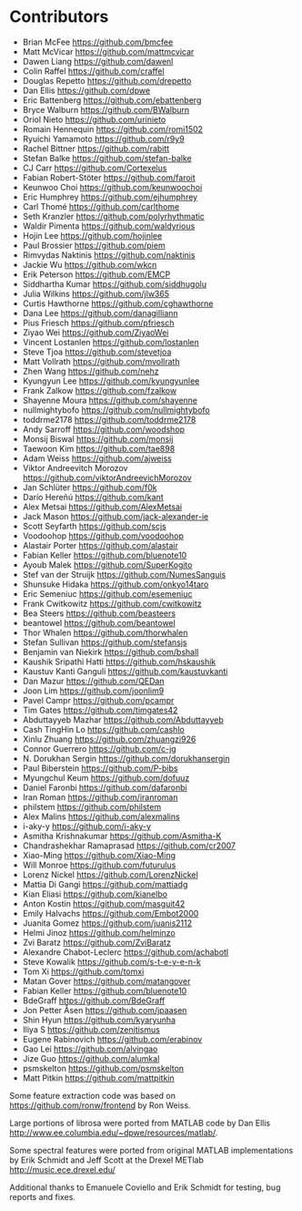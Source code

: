 Contributors
============

* Brian McFee <https://github.com/bmcfee>
* Matt McVicar <https://github.com/mattmcvicar>
* Dawen Liang <https://github.com/dawenl>
* Colin Raffel <https://github.com/craffel>
* Douglas Repetto <https://github.com/drepetto>
* Dan Ellis <https://github.com/dpwe>
* Eric Battenberg <https://github.com/ebattenberg>
* Bryce Walburn <https://github.com/BWalburn>
* Oriol Nieto <https://github.com/urinieto>
* Romain Hennequin <https://github.com/romi1502>
* Ryuichi Yamamoto <https://github.com/r9y9>
* Rachel Bittner <https://github.com/rabitt>
* Stefan Balke <https://github.com/stefan-balke>
* CJ Carr <https://github.com/Cortexelus>
* Fabian Robert-Stöter <https://github.com/faroit>
* Keunwoo Choi <https://github.com/keunwoochoi>
* Eric Humphrey <https://github.com/ejhumphrey>
* Carl Thomé <https://github.com/carlthome>
* Seth Kranzler <https://github.com/polyrhythmatic>
* Waldir Pimenta <https://github.com/waldyrious>
* Hojin Lee <https://github.com/hojinlee>
* Paul Brossier <https://github.com/piem>
* Rimvydas Naktinis <https://github.com/naktinis>
* Jackie Wu <https://github.com/wkcn>
* Erik Peterson <https://github.com/EMCP>
* Siddhartha Kumar <https://github.com/siddhugolu>
* Julia Wilkins <https://github.com/jlw365>
* Curtis Hawthorne <https://github.com/cghawthorne>
* Dana Lee <https://github.com/danagilliann>
* Pius Friesch <https://github.com/pfriesch>
* Ziyao Wei <https://github.com/ZiyaoWei>
* Vincent Lostanlen <https://github.com/lostanlen>
* Steve Tjoa <https://github.com/stevetjoa>
* Matt Vollrath <https://github.com/mvollrath>
* Zhen Wang <https://github.com/nehz>
* Kyungyun Lee <https://github.com/kyungyunlee>
* Frank Zalkow <https://github.com/fzalkow>
* Shayenne Moura <https://github.com/shayenne>
* nullmightybofo <https://github.com/nullmightybofo>
* toddrme2178 <https://github.com/toddrme2178>
* Andy Sarroff <https://github.com/woodshop>
* Monsij Biswal <https://github.com/monsij>
* Taewoon Kim <https://github.com/tae898>
* Adam Weiss <https://github.com/ajweiss>
* Viktor Andreevitch Morozov <https://github.com/viktorAndreevichMorozov>
* Jan Schlüter <https://github.com/f0k>
* Darío Hereñú <https://github.com/kant>
* Alex Metsai <https://github.com/AlexMetsai>
* Jack Mason <https://github.com/jack-alexander-ie>
* Scott Seyfarth <https://github.com/scjs>
* Voodoohop <https://github.com/voodoohop>
* Alastair Porter <https://github.com/alastair>
* Fabian Keller <https://github.com/bluenote10>
* Ayoub Malek <https://github.com/SuperKogito>
* Stef van der Struijk <https://github.com/NumesSanguis>
* Shunsuke Hidaka <https://github.com/onkyo14taro>
* Eric Semeniuc <https://github.com/esemeniuc>
* Frank Cwitkowitz <https://github.com/cwitkowitz>
* Bea Steers <https://github.com/beasteers>
* beantowel <https://github.com/beantowel>
* Thor Whalen <https://github.com/thorwhalen>
* Stefan Sullivan <https://github.com/stefansjs>
* Benjamin van Niekirk <https://github.com/bshall>
* Kaushik Sripathi Hatti <https://github.com/hskaushik>
* Kaustuv Kanti Ganguli <https://github.com/kaustuvkanti>
* Dan Mazur <https://github.com/QEDan>
* Joon Lim <https://github.com/joonlim9>
* Pavel Campr <https://github.com/pcampr>
* Tim Gates <https://github.com/timgates42>
* Abduttayyeb Mazhar <https://github.com/Abduttayyeb>
* Cash TingHin Lo <https://github.com/cashlo>
* Xinlu Zhuang <https://github.com/zhuangzi926>
* Connor Guerrero <https://github.com/c-jg>
* N. Dorukhan Sergin <https://github.com/dorukhansergin>
* Paul Biberstein <https://github.com/P-bibs>
* Myungchul Keum <https://github.com/dofuuz>
* Daniel Faronbi <https://github.com/dafaronbi>
* Iran Roman <https://github.com/iranroman>
* philstem <https://github.com/philstem>
* Alex Malins <https://github.com/alexmalins>
* i-aky-y <https://github.com/i-aky-y>
* Asmitha Krishnakumar <https://github.com/Asmitha-K>
* Chandrashekhar Ramaprasad <https://github.com/cr2007>
* Xiao-Ming <https://github.com/Xiao-Ming>
* Will Monroe <https://github.com/futurulus>
* Lorenz Nickel <https://github.com/LorenzNickel>
* Mattia Di Gangi <https://github.com/mattiadg>
* Kian Eliasi <https://github.com/kianelbo>
* Anton Kostin <https://github.com/masguit42>
* Emily Halvachs <https://github.com/Embot2000>
* Juanita Gomez <https://github.com/juanis2112>
* Helmi Jinoz <https://github.com/helminzo>
* Zvi Baratz <https://github.com/ZviBaratz>
* Alexandre Chabot-Leclerc <https://github.com/achabotl>
* Steve Kowalik <https://github.com/s-t-e-v-e-n-k>
* Tom Xi <https://github.com/tomxi>
* Matan Gover <https://github.com/matangover>
* Fabian Keller <https://github.com/bluenote10>
* BdeGraff <https://github.com/BdeGraff>
* Jon Petter Åsen <https://github.com/jpaasen>
* Shin Hyun <https://github.com/kyaryunha>
* Iliya S <https://github.com/zenitismus>
* Eugene Rabinovich <https://github.com/erabinov>
* Gao Lei <https://github.com/alvingao>
* Jize Guo <https://github.com/alumkal>
* psmskelton <https://github.com/psmskelton>
* Matt Pitkin <https://github.com/mattpitkin>

Some feature extraction code was based on <https://github.com/ronw/frontend> by Ron Weiss.

Large portions of librosa were ported from MATLAB code by Dan Ellis <http://www.ee.columbia.edu/~dpwe/resources/matlab/>.

Some spectral features were ported from original MATLAB implementations by Erik Schmidt and Jeff Scott
at the Drexel METlab <http://music.ece.drexel.edu/>

Additional thanks to Emanuele Coviello and Erik Schmidt for testing, bug reports and fixes.
